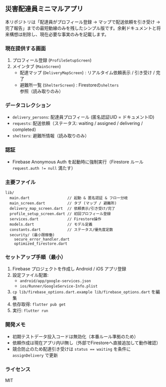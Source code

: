 ## 災害配達員ミニマルアプリ

本リポジトリは「配達員がプロフィール登録 → マップで配送依頼を引き受け → 完了報告」までの最短動線のみを残したシンプル版です。余剰ドキュメントと将来構想は削除し、現在必要な事実のみを記載します。

### 現在提供する画面
1. プロフィール登録 (`ProfileSetupScreen`)
2. メインタブ (`MainScreen`)
   - 配達マップ (`DeliveryMapScreen`) : リアルタイム依頼表示 / 引き受け / 完了
   - 避難所一覧 (`ShelterScreen`) : Firestoreの`shelters`参照（読み取りのみ）

### データコレクション
- `delivery_persons`: 配達員プロフィール (匿名認証UID = ドキュメントID)
- `requests`: 配送依頼（ステータス: waiting / assigned / delivering / completed）
- `shelters`: 避難所情報（読み取りのみ）

### 認証
- Firebase Anonymous Auth を起動時に強制実行（Firestore ルール `request.auth != null` 満たす）

### 主要ファイル
```
lib/
  main.dart                 // 起動 & 匿名認証 & フロー分岐
  main_screen.dart          // タブ (マップ / 避難所)
  delivery_map_screen.dart  // 依頼表示/引き受け/完了
  profile_setup_screen.dart // 初回プロフィール登録
  services.dart             // Firestore操作
  models.dart               // モデル定義
  constants.dart            // ステータス/優先度定数
  security/ (最小限稼働)
    secure_error_handler.dart
    optimized_firestore.dart
```

### セットアップ手順（最小）
1. Firebase プロジェクトを作成し Android / iOS アプリ登録
2. 設定ファイル配置:
   - `android/app/google-services.json`
   - `ios/Runner/GoogleService-Info.plist`
3. `cp lib/firebase_options.dart.example lib/firebase_options.dart` を編集
4. 依存取得: `flutter pub get`
5. 実行: `flutter run`

### 開発メモ
- 初期テストデータ投入コードは無効化（本番ルール準拠のため）
- 依頼作成は現在アプリ内UI無し（外部でFirestoreへ直接追加して動作確認）
- 競合防止のため配達引き受けは `status == waiting` を条件に `assignDelivery` で更新

### ライセンス
MIT
